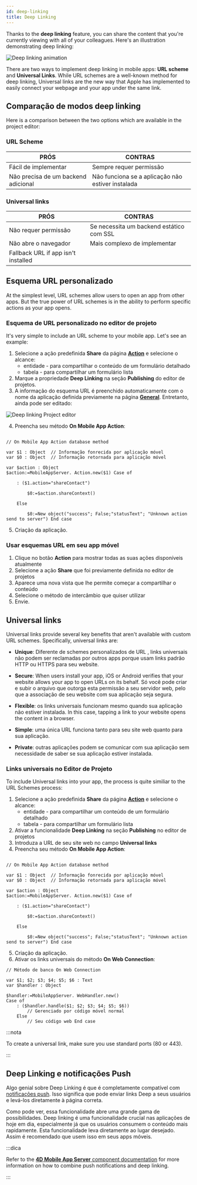 ```yaml
---
id: deep-linking
title: Deep Linking
---
```


Thanks to the **deep linking** feature, you can share the content that you're currently viewing with all of your colleagues. Here's an illustration demonstrating deep linking:

![Deep linking animation](img/4d-for-ios-deeplinking.gif)

There are two ways to implement deep linking in mobile apps: **URL scheme** and **Universal Links**. While URL schemes are a well-known method for deep linking, Universal links are the new way that Apple has implemented to easily connect your webpage and your app under the same link.


## Comparação de modos deep linking

Here is a comparison between the two options which are available in the project editor:

### URL Scheme

| PRÓS                                | CONTRAS                                           |
| ----------------------------------- | ------------------------------------------------- |
| Fácil de implementar                | Sempre requer permissão                           |
| Não precisa de um backend adicional | Não funciona se a aplicação não estiver instalada |

### Universal links

| PRÓS                                | CONTRAS                                  |
| ----------------------------------- | ---------------------------------------- |
| Não requer permissão                | Se necessita um backend estático com SSL |
| Não abre o navegador                | Mais complexo de implementar             |
| Fallback URL if app isn't installed |                                          |

## Esquema URL personalizado

At the simplest level, URL schemes allow users to open an app from other apps. But the true power of URL schemes is in the ability to perform specific actions as your app opens.



### Esquema de URL personalizado no editor de projeto

It's very simple to include an URL scheme to your mobile app. Let's see an example:

1. Selecione a ação predefinida **Share** da página [**Action**](../project-definition/actions.md) e selecione o alcance:
    *   entidade - para compartilhar o conteúdo de um formulário detalhado
    *   tabela - para compartilhar um formulário lista
2. Marque a propriedade **Deep Linking** na seção **Publishing** do editor de projetos.
3. A informação do esquema URL é preenchido automaticamente com o nome da aplicação definida previamente na página [**General**](../project-definition/general.md). Entretanto, ainda pode ser editado:

![Deep linking Project editor](img/deep-linking-project-editor-publishing-section.png)

4. Preencha seu método **On Mobile App Action**:

```4d

// On Mobile App Action database method

var $1 : Object  // Informação fonrecida por aplicação móvel
var $0 : Object  // Informação retornada para aplicação móvel

var $action : Object
$action:=MobileAppServer. Action.new($1) Case of 

    : ($1.action="shareContact")

        $0:=$action.shareContext()

    Else 

        $0:=New object("success"; False;"statusText"; "Unknown action send to server") End case 

```

5. Criação da aplicação.


### Usar esquemas URL em seu app móvel

1. Clique no botão **Action** para mostrar todas as suas ações disponíveis atualmente
2. Selecione a ação **Share** que foi previamente definida no editor de projetos
3. Aparece uma nova vista que lhe permite começar a compartilhar o conteúdo
4. Selecione o método de intercâmbio que quiser utilizar
5. Envie.

## Universal links

Universal links provide several key benefits that aren't available with custom URL schemes. Specifically, universal links are:

* **Unique**: Diferente de schemes personalizados de  URL , links universais não podem ser reclamadas por outros apps porque usam links padrão  HTTP ou HTTPS para seu website.

* **Secure**: When users install your app, iOS or Android verifies that your website allows your app to open URLs on its behalf. Só você pode criar e subir o arquivo que outorga esta permissão a seu servidor web, pelo que a associação de seu website com sua aplicação seja segura.

* **Flexible**: os links universais funcionam mesmo quando sua aplicação não estiver instalada. In this case, tapping a link to your website opens the content in a browser.

* **Simple**: uma única URL funciona tanto para seu site web quanto para sua aplicação.

* **Private**: outras aplicações podem se comunicar com sua aplicação sem necessidade de saber se sua aplicação estiver instalada.

### Links universais no Editor de Projeto

To include Universal links into your app, the process is quite similiar to the URL Schemes process:

1. Selecione a ação predefinida **Share** da página [**Action**](../project-definition/actions.md) e selecione o alcance:
    *   entidade - para compartilhar um conteúdo de um formulário detalhado
    *   tabela - para compartilhar um formulário lista
2. Ativar a funcionalidade **Deep Linking** na seção **Publishing** no editor de projetos
3. Introduza a URL de seu site web no campo **Universal links**
4. Preencha seu método **On Mobile App Action**:

```4d

// On Mobile App Action database method

var $1 : Object  // Informação fonrecida por aplicação móvel
var $0 : Object  // Informação retornada para aplicação móvel

var $action : Object
$action:=MobileAppServer. Action.new($1) Case of 

    : ($1.action="shareContact")

        $0:=$action.shareContext()

    Else 

        $0:=New object("success"; False;"statusText"; "Unknown action send to server") End case 

```

5. Criação da aplicação.
6. Ativar os links universais do método **On Web Connection**:

```4d
// Método de banco On Web Connection

var $1; $2; $3; $4; $5; $6 : Text
var $handler : Object

$handler:=MobileAppServer. WebHandler.new()
Case of
    : ($handler.handle($1; $2; $3; $4; $5; $6))
        // Gerenciado por código móvel normal
    Else
        // Seu código web End case

```

:::nota

To create a universal link, make sure you use standard ports (80 or 443).

:::

## Deep Linking e notificações Push

Algo genial sobre Deep Linking é que é completamente compatível com [notificações push](push-notification.md). Isso significa que pode enviar links Deep a seus usuários e levá-los diretamente à página correta.

Como pode ver, essa funcionalidade abre uma grande gama de possibilidades. Deep linking é uma funcionalidade crucial nas aplicações de hoje em dia, especialmente já que os usuários consumem o conteúdo mais rapidamente. Esta funcionalidade leva diretamente ao lugar desejado. Assim é recomendado que usem isso em seus apps móveis.

:::dica

Refer to the [**4D Mobile App Server** component documentation](https://github.com/4d/4D-Mobile-App-Server/blob/main/Documentation/Classes/PushNotification.md) for more information on how to combine push notifications and deep linking.

:::






